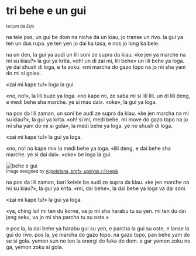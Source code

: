 # tri behe e un gui

<small>tarjum da _Erjo_</small>

na tele pas, un gui be dom na nicha da un kiau, jo transe un rivo.
la gui ya ten un dus rupa. ye ten yen jo dai ka tasa, e nos jo long ka bele.

na un den, la gui ya audi un lili soni ze supra da kiau.
«ke jen ya marche na mi su kiau?» la gui ya krita.
«oh! un di zai mi, lili behe» un lili behe ya loga.
ye dai shush di loga, e fa zoku:
«mi marche do gazo topo na jo mi sha yam do mi si gola».

«zai mi kape tu!» loga la gui.

«no, no!», la lili buze ya loga.
«no kape mi, ze saba mi si lili lili. un di lili deng, e medi behe sha marche. ye si mas dai».
«oke», la gui ya loga.

na pos da lili zaman, un soni be audi ze supra da kiau.
«ke jen marcha na mi su kiau?», la gui ya krita.
«oh! si mi, medi behe. mi move do gazo topo na jo mi sha yam do mi si gola», la medi behe ya loga.
ye no shush di loga.

«zai mi kape tu!» la gui ya loga.

«no, no! no kape mi» la medi behe ya loga.
«lili deng, e dai behe sha marche. ye si dai dai».
«oke» be loga la gui.

![](http://www.pandunia.info/grafe/behe_e_gui.png "behe e gui")  
<small>Image designed by [Ajipebriana, brgfx, upklyak / Freepik](https://www.freepik.com)</small>

na pos da lili zaman, bari kelele be audi ze supra da kiau.
«ke jen marche na mi su kiau?», la gui ya krita.
«mi, dai behe», la dai behe ya loga va dai soni.

«zai mi kape tu!» la gui ya loga.

«ya, ching lai! mi ten du korne, va jo mi sha harabu tu su yen.
mi ten du dai jeng seku, va jo mi sha parcha tu su oste.»

e pos la, la dai behe ya harabu gui su yen, e parcha la gui su oste, e lanse la gui do rivo.
pos la, ye marcha do gazo topo.
na gazo topo, pan behe yam do se si gola.
yemon sun no ten la energi do fuka do dom.
e gar yemon zoku no ga, yemon zoku si gola.

